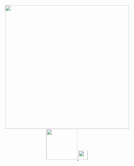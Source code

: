 <div id="header" align="center">
  <img src="https://media1.tenor.com/m/QHpICcsD_QAAAAAd/marin-nervous.gif"  autoplay width="400" hight="auto">
</div>
<div id="header" align="center">
  <a href="https://t.me/ivpavlov4">
    <img src="https://komarev.com/ghpvc/?username=youngboy04" width="100">
        <img src="https://i.pinimg.com/originals/06/af/7c/06af7c29c7d561647f2d45d48d36dc40.jpg" width="30">
</a>
</div>
